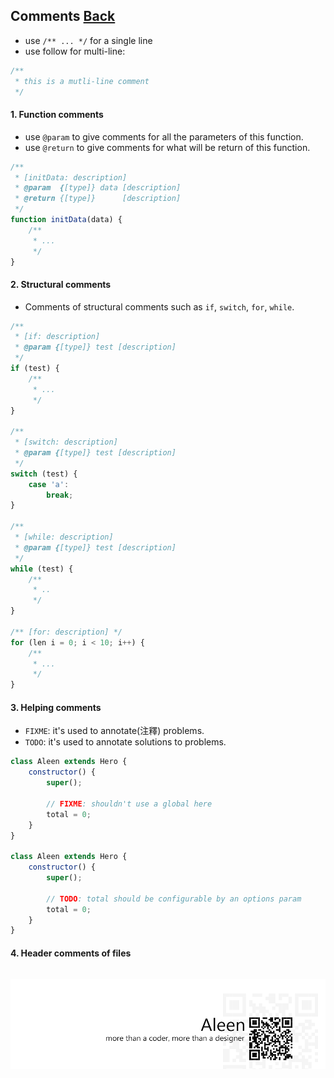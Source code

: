 ## Comments [**Back**](./../README.md)

- use `/** ... */` for a single line
- use follow for multi-line:

```js
/**
 * this is a mutli-line comment
 */
```

#### 1. Function comments

- use `@param` to give comments for all the parameters of this function.
- use `@return` to give comments for what will be return of this function.

```js
/**
 * [initData: description]
 * @param  {[type]} data [description]
 * @return {[type]}      [description]
 */
function initData(data) {
    /**
     * ...
     */
}
```

#### 2. Structural comments

- Comments of structural comments such as `if`, `switch`, `for`, `while`.

```js
/** 
 * [if: description]
 * @param {[type]} test [description]
 */
if (test) {
    /**
     * ...
     */
}

/** 
 * [switch: description]
 * @param {[type]} test [description]
 */
switch (test) {
    case 'a':
        break;
}

/** 
 * [while: description]
 * @param {[type]} test [description]
 */
while (test) {
    /**
     * ..
     */
}

/** [for: description] */
for (len i = 0; i < 10; i++) {
    /**
     * ...
     */
}
```

#### 3. Helping comments

- `FIXME`: it's used to annotate(注釋) problems.
- `TODO`: it's used to annotate solutions to problems.

```js
class Aleen extends Hero {
    constructor() {
        super();
        
        // FIXME: shouldn't use a global here
        total = 0;
    }
}

class Aleen extends Hero {
    constructor() {
        super();
        
        // TODO: total should be configurable by an options param
        total = 0;
    }
}
```

#### 4. Header comments of files

```js

```


<a href="http://aleen42.github.io/" target="_blank" ><img src="./../pic/tail.gif"></a>